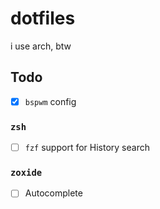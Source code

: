 # dotfiles

i use arch, btw 

## Todo

- [x] `bspwm` config

### `zsh`
- [ ] `fzf` support for History search

### `zoxide`
- [ ] Autocomplete